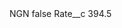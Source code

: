 <?xml version="1.0" encoding="UTF-8"?>
<CustomMetadata xmlns="http://soap.sforce.com/2006/04/metadata" xmlns:xsi="http://www.w3.org/2001/XMLSchema-instance" xmlns:xsd="http://www.w3.org/2001/XMLSchema">
    <label>NGN</label>
    <protected>false</protected>
    <values>
        <field>Rate__c</field>
        <value xsi:type="xsd:double">394.5</value>
    </values>
</CustomMetadata>
